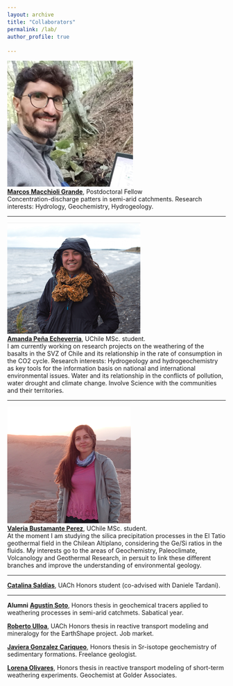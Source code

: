 ```yaml
---
layout: archive
title: "Collaborators"
permalink: /lab/
author_profile: true

---
```


<img style="float: center;" src="/images/macchioli.jpeg" width = "290" height = "290">
<br><b><a href="https://www.researchgate.net/profile/Marcos-Macchioli-Grande-2">Marcos Macchioli Grande</a></b>, Postdoctoral Fellow<br>
Concentration-discharge patters in semi-arid catchments.
Research interests: Hydrology, Geochemistry, Hydrogeology.

---

<img style="float: center;" src="/images/apena_web.png">
<br><b><a href="https://www.linkedin.com/in/amanda-sof%C3%ADa-peña-584731202/">Amanda Peña Echeverria</a></b>, UChile MSc. student.<br>
I am currently working on research projects on the weathering of the basalts in the SVZ of Chile and its relationship in the rate of consumption in the CO2 cycle.
Research interests: Hydrogeology and hydrogeochemistry as key tools for the information basis on national and international environmental issues. Water and its relationship in the conflicts of pollution, water drought and climate change. Involve Science with the communities and their territories. 

---

<img style="float: center;" src="/images/vbust_web.png">
<br><b><a href="https://bit.ly/3tsk7sT">Valeria Bustamante Perez</a></b>, UChile MSc. student.<br>
At the moment I am studying the silica precipitation processes in the El Tatio geothermal field in the Chilean Altiplano, considering the Ge/Si ratios in the fluids. My interests go to the areas of Geochemistry, Paleoclimate, Volcanology and Geothermal Research, in persuit to link these different branches and improve the understanding of environmental geology.

---
<b><a href="mailto: catalina.saldias@alumnos.uach.cl ">Catalina Saldías</a></b>, UACh Honors student (co-advised with Daniele Tardani).

---
**Alumni**
<b><a href="mailto: agumaass@gmail.com ">Agustín Soto</a></b>, Honors thesis in geochemical tracers applied to weathering processes in semi-arid catchmets. Sabatical year.

<b><a href="mailto: roberto.ulloa01@alumnos.uach.cl ">Roberto Ulloa</a></b>, UACh Honors thesis in reactive transport modeling and mineralogy for the EarthShape project. Job market.

<b><a href="mailto: javgonzc@gmail.com">Javiera Gonzalez Cariqueo</a></b>, Honors thesis in Sr-isotope geochemistry of sedimentary formations. Freelance geologist.

<b><a href="mailto: lore.olivares24@gmail.com">Lorena Olivares</a></b>, Honors thesis in reactive transport modeling of short-term weathering experiments. Geochemist at Golder Associates.

